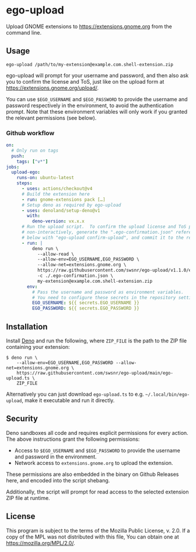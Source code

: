 # ego-upload

Upload GNOME extensions to <https://extensions.gnome.org> from the command line.

## Usage

```
ego-upload /path/to/my-extension@example.com.shell-extension.zip
```

ego-upload will prompt for your username and password, and then also ask you to
confirm the license and ToS, just like on the upload form at
<https://extensions.gnome.org/upload/>.

You can use `$EGO_USERNAME` and `$EGO_PASSWORD` to provide the username and
password respectively in the environment, to avoid the authentication prompt.
Note that these environment variables will only work if you granted the relevant
permissions (see below).

### Github workflow

```yaml
on:
  # Only run on tags
  push:
    tags: ["v*"]
jobs:
  upload-ego:
    runs-on: ubuntu-latest
    steps:
      - uses: actions/checkout@v4
      # Build the extension here
      - run: gnome-extensions pack […]
      # Setup deno as required by ego-upload
      - uses: denoland/setup-deno@v1
        with:
          deno-version: vx.x.x
      # Run the upload script.  To confirm the upload license and ToS prompts
      # non-interactively, generate the ".ego-confirmation.json" referenced
      # below with "ego-upload confirm-upload", and commit it to the repo.
      - run: |
          deno run \
            --allow-read \
            --allow-env=EGO_USERNAME,EGO_PASSWORD \
            --allow-net=extensions.gnome.org \
            https://raw.githubusercontent.com/swsnr/ego-upload/v1.1.0/ego-upload.ts \
            -c ./.ego-confirmation.json \
            my-extension@example.com.shell-extension.zip
        env:
          # Pass the username and password as environment variables.
          # You need to configure these secrets in the repository settings.
          EGO_USERNAME: ${{ secrets.EGO_USERNAME }}
          EGO_PASSWORD: ${{ secrets.EGO_PASSWORD }}
```

## Installation

Install [Deno] and run the following, where `ZIP_FILE` is the path to the ZIP
file containing your extension:

```console
$ deno run \
    --allow-env=EGO_USERNAME,EGO_PASSWORD --allow-net=extensions.gnome.org \
    https://raw.githubusercontent.com/swsnr/ego-upload/main/ego-upload.ts \
    ZIP_FILE
```

Alternatively you can just download `ego-upload.ts` to e.g.
`~/.local/bin/ego-upload`, make it executable and run it directly.

## Security

Deno sandboxes all code and requires explicit permissions for every action. The
above instructions grant the following permissions:

- Access to `$EGO_USERNAME` and `$EGO_PASSWORD` to provide the username and
  password in the environment.
- Network access to `extensions.gnome.org` to upload the extension.

These permissions are also embedded in the binary on Github Releases here, and
encoded into the script shebang.

Additionally, the script will prompt for read access to the selected extension
ZIP file at runtime.

[deno]: https://docs.deno.com/runtime/manual/getting_started/installation

## License

This program is subject to the terms of the Mozilla Public License, v. 2.0. If a
copy of the MPL was not distributed with this file, You can obtain one at
<https://mozilla.org/MPL/2.0/>.
